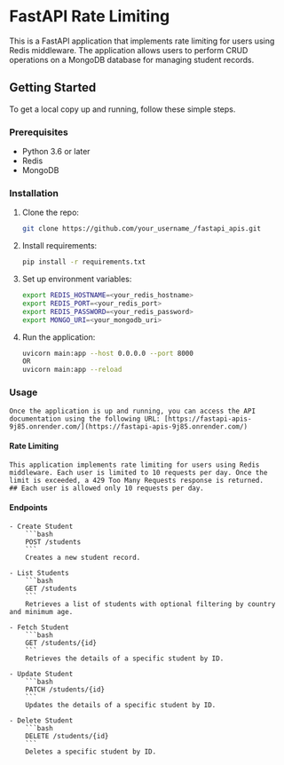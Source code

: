 # FastAPI Rate Limiting

This is a FastAPI application that implements rate limiting for users using Redis middleware. The application allows users to perform CRUD operations on a MongoDB database for managing student records.

## Getting Started

To get a local copy up and running, follow these simple steps.

### Prerequisites

- Python 3.6 or later
- Redis
- MongoDB

### Installation

1. Clone the repo:

   ```sh
   git clone https://github.com/your_username_/fastapi_apis.git
   ```

2. Install requirements:

   ```sh
   pip install -r requirements.txt
   ```

3. Set up environment variables:

   ```sh
   export REDIS_HOSTNAME=<your_redis_hostname>
   export REDIS_PORT=<your_redis_port>
   export REDIS_PASSWORD=<your_redis_password>
   export MONGO_URI=<your_mongodb_uri>
   ```

4. Run the application:
   ```sh
   uvicorn main:app --host 0.0.0.0 --port 8000
   OR
   uvicorn main:app --reload
   ```

### Usage

    Once the application is up and running, you can access the API documentation using the following URL: [https://fastapi-apis-9j85.onrender.com/](https://fastapi-apis-9j85.onrender.com/)

#### Rate Limiting

    This application implements rate limiting for users using Redis middleware. Each user is limited to 10 requests per day. Once the limit is exceeded, a 429 Too Many Requests response is returned.
    ## Each user is allowed only 10 requests per day.

#### Endpoints

    - Create Student
        ```bash
        POST /students
        ```
        Creates a new student record.

    - List Students
        ```bash
        GET /students
        ```
        Retrieves a list of students with optional filtering by country and minimum age.

    - Fetch Student
        ```bash
        GET /students/{id}
        ```
        Retrieves the details of a specific student by ID.

    - Update Student
        ```bash
        PATCH /students/{id}
        ```
        Updates the details of a specific student by ID.

    - Delete Student
        ```bash
        DELETE /students/{id}
        ```
        Deletes a specific student by ID.

